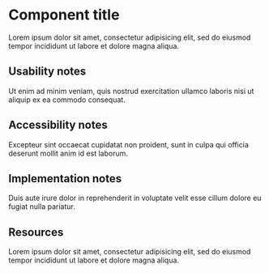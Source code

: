 <!--
    Delete after copying and pasting!

    Use this as a starting point for documenting each new component.
-->
# Component title

Lorem ipsum dolor sit amet, consectetur adipisicing elit, sed do eiusmod tempor incididunt ut labore et dolore magna aliqua.

## Usability notes

Ut enim ad minim veniam, quis nostrud exercitation ullamco laboris nisi ut aliquip ex ea commodo consequat.

## Accessibility notes

Excepteur sint occaecat cupidatat non proident, sunt in culpa qui officia deserunt mollit anim id est laborum.

## Implementation notes

Duis aute irure dolor in reprehenderit in voluptate velit esse cillum dolore eu fugiat nulla pariatur.

## Resources

Lorem ipsum dolor sit amet, consectetur adipisicing elit, sed do eiusmod tempor incididunt ut labore et dolore magna aliqua.

